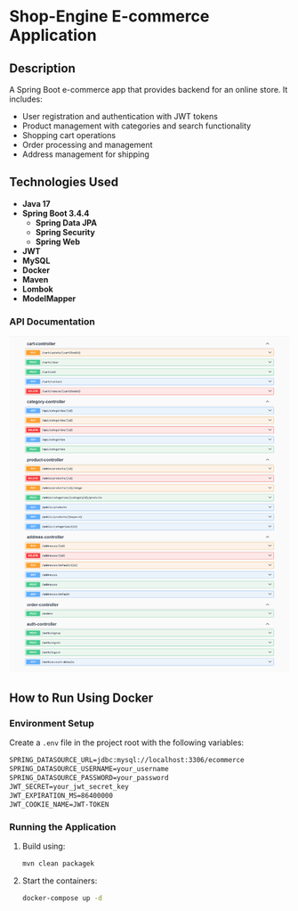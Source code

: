# Shop-Engine E-commerce Application

## Description
A Spring Boot e-commerce app that provides backend for an online store.
It includes:
- User registration and authentication with JWT tokens
- Product management with categories and search functionality
- Shopping cart operations
- Order processing and management
- Address management for shipping

## Technologies Used
- **Java 17**
- **Spring Boot 3.4.4** 
  - **Spring Data JPA**
  - **Spring Security**
  - **Spring Web**
- **JWT** 
- **MySQL**
- **Docker** 
- **Maven** 
- **Lombok**
- **ModelMapper**

### API Documentation
![Swagger UI](assets/swagger-ui.png)

## How to Run Using Docker

### Environment Setup
Create a `.env` file in the project root with the following variables:
```
SPRING_DATASOURCE_URL=jdbc:mysql://localhost:3306/ecommerce
SPRING_DATASOURCE_USERNAME=your_username
SPRING_DATASOURCE_PASSWORD=your_password
JWT_SECRET=your_jwt_secret_key
JWT_EXPIRATION_MS=86400000
JWT_COOKIE_NAME=JWT-TOKEN
```

### Running the Application
1. Build using:
   ```bash
   mvn clean packagek
   ```
2. Start the containers:
   ```bash
   docker-compose up -d
   ```